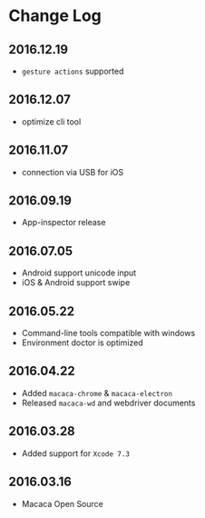 # Change Log

## 2016.12.19

- `gesture actions` supported

## 2016.12.07

- optimize cli tool

## 2016.11.07

- connection via USB for iOS

## 2016.09.19

- App-inspector release

## 2016.07.05

- Android support unicode input
- iOS & Android support swipe

## 2016.05.22

- Command-line tools compatible with windows
- Environment doctor is optimized

## 2016.04.22

- Added `macaca-chrome` & `macaca-electron`
- Released `macaca-wd` and webdriver documents

## 2016.03.28

- Added support for `Xcode 7.3`

## 2016.03.16

- Macaca Open Source
